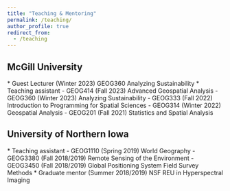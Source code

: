 ```yaml
---
title: "Teaching & Mentoring"
permalink: /teaching/
author_profile: true
redirect_from: 
  - /teaching
---
```


<h2><b>McGill University</b></h2>
* Guest Lecturer (Winter 2023) GEOG360 Analyzing Sustainability
* Teaching assistant
  - GEOG414 (Fall 2023) Advanced Geospatial Analysis
  - GEOG360 (Winter 2023) Analyzing Sustainability
  - GEOG333 (Fall 2022) Introduction to Programming for Spatial Sciences
  - GEOG314 (Winter 2022) Geospatial Analysis
  - GEOG201 (Fall 2021) Statistics and Spatial Analysis
<h2><b>University of Northern Iowa</b></h2>
* Teaching assistant
  - GEOG1110 (Spring 2019) World Geography
  - GEOG3380 (Fall 2018/2019) Remote Sensing of the Environment
  - GEOG3450 (Fall 2018/2019) Global Positioning System Field Survey Methods
* Graduate mentor (Summer 2018/2019) NSF REU in Hyperspectral Imaging
